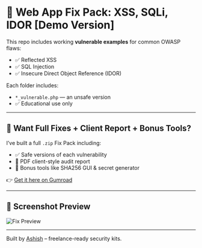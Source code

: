 # 🔐 Web App Fix Pack: XSS, SQLi, IDOR [Demo Version]

This repo includes working **vulnerable examples** for common OWASP flaws:
- ✅ Reflected XSS
- ✅ SQL Injection
- ✅ Insecure Direct Object Reference (IDOR)

Each folder includes:
- `*_vulnerable.php` — an unsafe version
- ✅ Educational use only

---

## 🎁 Want Full Fixes + Client Report + Bonus Tools?

I’ve built a full `.zip` Fix Pack including:
- ✅ Safe versions of each vulnerability
- 📄 PDF client-style audit report
- 🔐 Bonus tools like SHA256 GUI & secret generator

👉 [Get it here on Gumroad](https://your-link-here.com)

---

## 📎 Screenshot Preview

![Fix Preview](C:\xampp\htdocs\fixpack-v1\idor\idor_user_result.png)

---

Built by [Ashish](https://github.com/yourusername) – freelance-ready security kits.
